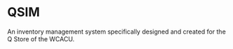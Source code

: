 # QSIM
An inventory management system specifically designed and created for the Q Store of the WCACU.
